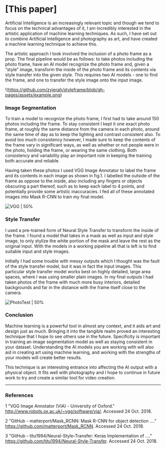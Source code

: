 # [This paper]

Artificial Intelligence is an increasingly relevant topic and though we tend to focus on the technical advantages of it, I am incredibly interested in the artistic application of machine learning techniques. As such, I have set out to combine Artificial Intelligence and photography as art, and have created a machine learning technique to achieve this.

The artistic approach I took involved the inclusion of a photo frame as a prop. The final pipeline would be as follows: to take photos including the photo frame, have an AI model recognize the photo frame and, given a “style” image, transform the inside of the photo frame and its contents via style transfer into the given style. This requires two AI models - one to find the frame, and one to transfer the style image onto the input image.

!(https://github.com/zyjerah/styleframe/blob/gh-pages/assets/example.png)

### Image Segmentation

To train a model to recognize the photo frame, I first had to take around 150 photos including the frame. To stay consistent I kept it one exact photo frame, at roughly the same distance from the camera in each photo, around the same time of day as to keep the lighting and contrast consistent also. To avoid too much consistency however, I made sure to keep 
the contents of the frame vary in significant ways, as well as whether or not people were in the photo, holding the frame, or wearing the same clothing. Both consistency and variability play an important role in keeping the training both accurate and reliable.

Having taken these photos I used VGG Image Annotator to label the frame and its contents in each image as shown in fig.1. I labelled the outside of the frame as oppose to the inside, also including any fingers or objects obscuring a part thereof, such as to keep each label to 4 points, and potentially provide some artistic inaccuracies. I fed all of these annotated images into Mask R-CNN to train my final model.

![VGG | 50%](https://github.com/zyjerah/styleframe/blob/gh-pages/assets/viaShot.png)

### Style Transfer

I used a pre-trained form of Neural Style Transfer to transform the inside of the frame. I found a model that takes in a mask as well as input and style image, to only stylize the white portion of the mask and leave the rest as the original input. With the models in a working pipeline all that is left is to find suitable input and style images.

Initially I had some trouble with messy outputs which I thought was the fault of the style transfer model, but it was in fact the input images. This particular style transfer model works best on highly detailed, large area spaces, where I was using smaller plain images. In my final outputs I had taken photos of the frame with much more busy interiors, detailed backgrounds and far in the distance with the frame itself close to the camera.

![PhotoTest | 50%](https://github.com/zyjerah/styleframe/blob/gh-pages/assets/photoTests.png)

### Conclusion

Machine learning is a powerful tool in almost any context, and it aids art and design just as much. Bringing it into the tangible realm proved an interesting technique that I hope to see others use in the future. Specificity is important in training an image segmentation model as well as staying consistent in your dataset. Understanding the AI models you are working with will also aid in creating art using machine learning, and working with the strengths of your models will create better results.

This technique is an interesting entrance into affecting the AI output with a physical object. It fits well with photography and I hope to continue in future work to try and create a similar tool for video creation. 



--------------------
### References

1 "VGG Image Annotator (VIA) - University of Oxford." http://www.robots.ox.ac.uk/~vgg/software/via/. Accessed 24 Oct. 2018.

2 "GitHub - matterport/Mask_RCNN: Mask R-CNN for object detection ...." https://github.com/matterport/Mask_RCNN. Accessed 24 Oct. 2018.

3 "GitHub - titu1994/Neural-Style-Transfer: Keras Implementation of ...." https://github.com/titu1994/Neural-Style-Transfer. Accessed 24 Oct. 2018.



